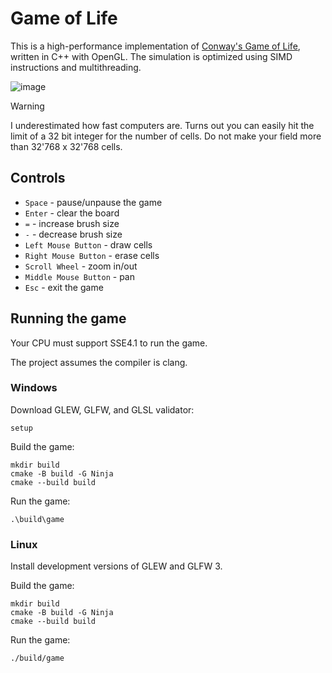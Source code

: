 # Game of Life

This is a high-performance implementation of [Conway's Game of Life](https://en.wikipedia.org/wiki/Conway%27s_Game_of_Life), written in C++ with OpenGL. The simulation is optimized using SIMD instructions and multithreading.

![image](https://github.com/user-attachments/assets/8159fe09-9bab-4a1d-ab74-d888776e0fcc)

> [!WARNING]
> I underestimated how fast computers are. Turns out you can easily hit the limit of a 32 bit integer for the number of cells.
> Do not make your field more than 32'768 x 32'768 cells.

## Controls

- `Space` - pause/unpause the game
- `Enter` - clear the board
- `=` - increase brush size
- `-` - decrease brush size
- `Left Mouse Button` - draw cells
- `Right Mouse Button` - erase cells
- `Scroll Wheel` - zoom in/out
- `Middle Mouse Button` - pan
- `Esc` - exit the game

## Running the game

Your CPU must support SSE4.1 to run the game.

The project assumes the compiler is clang.

### Windows

Download GLEW, GLFW, and GLSL validator:

```batch
setup
```

Build the game:

```batch
mkdir build
cmake -B build -G Ninja
cmake --build build
```

Run the game:

```batch
.\build\game
```

### Linux

Install development versions of GLEW and GLFW 3.

Build the game:

```batch
mkdir build
cmake -B build -G Ninja
cmake --build build
```

Run the game:

```batch
./build/game
```
